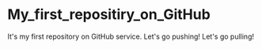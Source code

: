 # My_first_repositiry_on_GitHub
It's my first repository on GitHub service.
Let's go pushing!
Let's go pulling!
